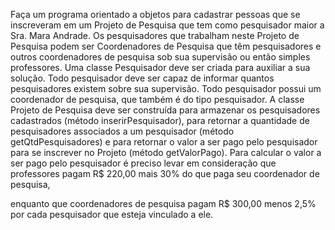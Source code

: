 Faça um programa orientado a objetos para cadastrar pessoas que se inscreveram em um Projeto de Pesquisa que tem como pesquisador maior a Sra. Mara Andrade. Os pesquisadores que trabalham neste Projeto de Pesquisa podem ser Coordenadores de Pesquisa que têm pesquisadores e outros coordenadores de pesquisa sob sua supervisão ou então simples professores.
Uma classe Pesquisador deve ser criada para auxiliar a sua solução. Todo pesquisador deve ser capaz de informar quantos pesquisadores existem sobre sua supervisão. Todo pesquisador possui um coordenador de pesquisa, que também é do tipo pesquisador.
A classe Projeto de Pesquisa deve ser construída para armazenar os pesquisadores cadastrados (método inserirPesquisador), para retornar a quantidade de pesquisadores associados a um pesquisador (método getQtdPesquisadores) e para retornar o valor a ser pago pelo pesquisador para se inscrever no Projeto (método getValorPago).
Para calcular o valor a ser pago pelo pesquisador é preciso levar em consideração que professores pagam R$ 220,00 mais 30% do que paga seu coordenador de pesquisa,
  
enquanto que coordenadores de pesquisa pagam R$ 300,00 menos 2,5% por cada pesquisador que esteja vinculado a ele.